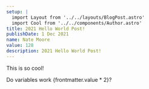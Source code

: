```yaml
---
setup: |
  import Layout from '../../layouts/BlogPost.astro'
  import Cool from '../../components/Author.astro'
title: 2021 Hello World Post!
publishDate: 1 Dec 2021
name: Nate Moore
value: 128
description: 2021 Hello World Post!
---
```


<Cool name={frontmatter.name} href="https://twitter.com/n_moore" client:load />

This is so cool!

Do variables work {frontmatter.value * 2}?
